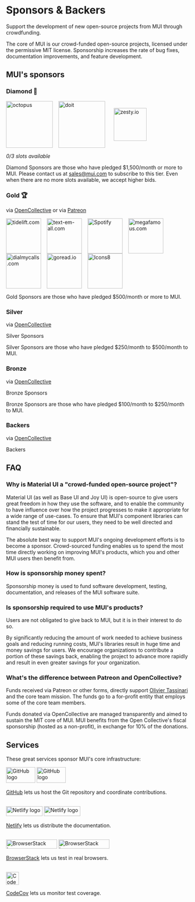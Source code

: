 # Sponsors & Backers

<p class="description">Support the development of new open-source projects from MUI through crowdfunding.</p>

The core of MUI is our crowd-funded open-source projects, licensed under the permissive MIT license. Sponsorship increases the rate of bug fixes, documentation improvements, and feature development.

## MUI's sponsors

### Diamond 💎

<p style="display: flex; justify-content: start; align-items: center; flex-wrap: wrap;">
  <a data-ga-event-category="sponsor" data-ga-event-action="logo" data-ga-event-label="octopus" href="https://octopus.com/?utm_source=MUI&utm_medium=referral&utm_content=backers" rel="noopener sponsored" target="_blank" style="margin-right: 16px;"><img height="128" width="128" src="https://i.ibb.co/w0HF0Nz/Logo-Blue-140px-rgb.png" srcset="https://i.ibb.co/w0HF0Nz/Logo-Blue-140px-rgb.png 2x" alt="octopus" title="Repeatable, reliable deployments" loading="lazy" /></a>
  <a data-ga-event-category="sponsor" data-ga-event-action="logo" data-ga-event-label="doit" href="https://www.doit.com/flexsave/?utm_source=MUI&utm_medium=referral&utm_content=backers" rel="noopener sponsored" target="_blank" style="margin-right: 24px;"><img height="128" width="128" src="https://avatars.githubusercontent.com/u/8424863?s=128" srcset="https://avatars.githubusercontent.com/u/8424863?s=256 2x" alt="doit" title="Management Platform for Google Cloud and AWS" loading="lazy" /></a>
  <a data-ga-event-category="sponsor" data-ga-event-action="logo" data-ga-event-label="zesty.io" href="https://www.zesty.io/integrations/mui-nextjs/?utm_source=mui&utm_medium=referral&utm_campaign=sponsor" rel="noopener sponsored" target="_blank"><img height="90" width="90" src="https://brand.zesty.io/zesty-io-logo.svg" alt="zesty.io" title="The only Next.js CMS you need" loading="lazy" /></a>
</p>

_0/3 slots available_

Diamond Sponsors are those who have pledged \$1,500/month or more to MUI.
Please contact us at sales@mui.com to subscribe to this tier.
Even when there are no more slots available, we accept higher bids.

### Gold 🏆

via [OpenCollective](https://opencollective.com/mui) or via [Patreon](https://www.patreon.com/oliviertassinari)

<p style="display: flex; justify-content: start; align-items: center; flex-wrap: wrap;">
  <a data-ga-event-category="sponsor" data-ga-event-action="logo" data-ga-event-label="tidelift.com" href="https://www.tidelift.com/subscription/pkg/npm-material-ui?utm_source=npm-material-ui&utm_medium=referral&utm_campaign=homepage" rel="noopener sponsored" target="_blank" style="margin-right: 16px;"><img height="96" width="96" src="https://avatars.githubusercontent.com/u/30204434?s=96" srcset="https://avatars.githubusercontent.com/u/30204434?s=192 2x" alt="tidelift.com" title="Enterprise-ready open-source software" loading="lazy" /></a>
  <a data-ga-event-category="sponsor" data-ga-event-action="logo" data-ga-event-label="text-em-all.com" href="https://www.text-em-all.com/?utm_source=MUI&utm_medium=referral&utm_content=backers" rel="noopener sponsored" target="_blank" style="margin-right: 16px;"><img src="https://avatars.githubusercontent.com/u/1262264?s=96" srcset="https://avatars.githubusercontent.com/u/1262264?s=192 2x" alt="text-em-all.com" title="Mass Text Messaging & Automated Calling" height="96" width="96" loading="lazy"></a>
  <a data-ga-event-category="sponsor" data-ga-event-action="logo" data-ga-event-label="spotify" href="https://open.spotify.com?utm_source=MUI&utm_medium=referral&utm_content=backers" rel="noopener sponsored" target="_blank" style="margin-right: 16px;"><img height="96" width="96" src="https://images.opencollective.com/spotify/f37ea28/logo/96.png" srcset="https://images.opencollective.com/spotify/f37ea28/logo/192.png 2x" alt="Spotify" title="Music service to access to millions of songs" loading="lazy"></a>
  <a data-ga-event-category="sponsor" data-ga-event-action="logo" data-ga-event-label="megafamous" href="https://megafamous.com/?utm_source=MUI&utm_medium=referral&utm_content=backers" rel="noopener sponsored" target="_blank" style="margin-right: 16px;"><img height="96" width="96" src="/static/sponsors/megafamous.png" alt="megafamous.com" title="The best place to buy Instagram followers & likes" loading="lazy" /></a>
  <a data-ga-event-category="sponsor" data-ga-event-action="logo" data-ga-event-label="dialmycalls" href="https://www.dialmycalls.com/?utm_source=MUI&utm_medium=referral&utm_content=backers" rel="noopener sponsored" target="_blank" style="margin-right: 16px;"><img height="96" width="96" src="https://images.opencollective.com/dialmycalls/f5ae9ab/avatar/96.png" srcset="https://images.opencollective.com/dialmycalls/f5ae9ab/avatar/192.png 2x" alt="dialmycalls.com" title="Send text messages, calls & emails to thousands with ease." loading="lazy" /></a>
  <a data-ga-event-category="sponsor" data-ga-event-action="logo" data-ga-event-label="goread.io" href="https://goread.io/?utm_source=MUI&utm_medium=referral&utm_content=backers" rel="noopener sponsored" target="_blank" style="margin-right: 16px;"><img height="96" width="96" src="https://images.opencollective.com/goread_io/eb6337d/logo/96.png" srcset="https://images.opencollective.com/goread_io/eb6337d/logo/192.png 2x" alt="goread.io" title="Instagram followers, likes, power likes, views, comments, saves in minutes." loading="lazy" /></a>
  <a data-ga-event-category="sponsor" data-ga-event-action="logo" data-ga-event-label="icons8.com" href="https://icons8.com?utm_source=MUI&utm_medium=referral&utm_content=backers" rel="noopener sponsored" target="_blank" style="margin-right: 16px;"><img height="96" width="96" src="https://images.opencollective.com/icons8/7fa1641/logo/96.png" srcset="https://images.opencollective.com/icons8/7fa1641/logo/192.png 2x" alt="Icons8" title="We provide the neat icons, photos, illustrations, and music. Developers, use our API to insert all the content we have into your apps." loading="lazy"></a>
</p>

Gold Sponsors are those who have pledged \$500/month or more to MUI.

### Silver

via [OpenCollective](https://opencollective.com/mui)

<p style="overflow: auto;">
  <object type="image/svg+xml" data="https://opencollective.com/mui/tiers/silver-sponsor.svg?avatarHeight=70&width=600" style="border-radius: 10px;">Silver Sponsors</object>
</p>

Silver Sponsors are those who have pledged $250/month to $500/month to MUI.

### Bronze

via [OpenCollective](https://opencollective.com/mui)

<p style="overflow: auto;">
  <object type="image/svg+xml" data="https://opencollective.com/mui/tiers/bronze-sponsor.svg?avatarHeight=60&width=600" style="border-radius: 10px;">Bronze Sponsors</object>
</p>

Bronze Sponsors are those who have pledged $100/month to $250/month to MUI.

### Backers

via [OpenCollective](https://opencollective.com/mui)

<p style="overflow: auto;">
  <object type="image/svg+xml" data="https://opencollective.com/mui/tiers/backer.svg?avatarHeight=50&width=600" style="border-radius: 10px;">Backers</object>
</p>

## FAQ

### Why is Material UI a "crowd-funded open-source project"?

Material UI (as well as Base UI and Joy UI) is open-source to give users great freedom in how they use the software, and to enable the community to have influence over how the project progresses to make it appropriate for a wide range of use-cases. To ensure that MUI's component libraries can stand the test of time for our users, they need to be well directed and financially sustainable.

The absolute best way to support MUI's ongoing development efforts is to become a sponsor. Crowd-sourced funding enables us to spend the most time directly working on improving MUI's products, which you and other MUI users then benefit from.

### How is sponsorship money spent?

Sponsorship money is used to fund software development, testing, documentation, and releases of the MUI software suite.

### Is sponsorship required to use MUI's products?

Users are not obligated to give back to MUI, but it is in their interest to do so.

By significantly reducing the amount of work needed to achieve business goals and reducing running costs, MUI's libraries result in huge time and money savings for users. We encourage organizations to contribute a portion of these savings back, enabling the project to advance more rapidly and result in even greater savings for your organization.

### What's the difference between Patreon and OpenCollective?

Funds received via Patreon or other forms, directly support [Olivier Tassinari](https://github.com/oliviertassinari) and the core team mission.
The funds go to a for-profit entity that employs some of the core team members.

Funds donated via OpenCollective are managed transparently and aimed to sustain the MIT core of MUI. MUI benefits from the Open Collective's fiscal sponsorship (hosted as a non-profit), in exchange for 10% of the donations.

## Services

These great services sponsor MUI's core infrastructure:

<span class="only-light-mode">
  <img src="/static/readme/github-lightmode.svg" alt="GitHub logo" loading="lazy" width="80" height="43">
</span>
<span class="only-dark-mode">
  <img src="/static/readme/github-darkmode.svg" alt="GitHub logo" loading="lazy" width="80" height="43">
</span>

[GitHub](https://github.com/) lets us host the Git repository and coordinate contributions.

<span class="only-light-mode">
  <img src="/static/readme/netlify-lightmode.svg" alt="Netlify logo" loading="lazy" width="100" height="27" style="margin-top: 1rem;">
</span>
<span class="only-dark-mode">
  <img src="/static/readme/netlify-darkmode.svg" alt="Netlify logo" loading="lazy" width="100" height="27" style="margin-top: 1rem;">
</span>

[Netlify](https://www.netlify.com/) lets us distribute the documentation.

<span class="only-light-mode">
  <img src="/static/readme/browserstack-lightmode.svg" alt="BrowserStack logo" loading="lazy" width="140" height="25" style="margin-top: 1rem;">
</span>
<span class="only-dark-mode">
  <img src="/static/readme/browserstack-darkmode.svg" alt="BrowserStack logo" loading="lazy" width="140" height="25" style="margin-top: 1rem;">
</span>

[BrowserStack](https://www.browserstack.com/) lets us test in real browsers.

<img loading="lazy" alt="CodeCov logo" src="https://avatars.githubusercontent.com/u/8226205?s=70" width="35" height="35" style="margin-top: 1rem;">

[CodeCov](https://about.codecov.io/) lets us monitor test coverage.
